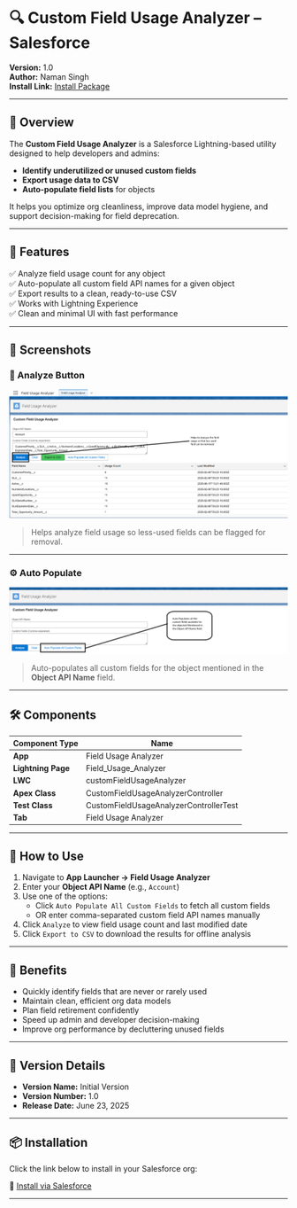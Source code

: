 # 🔍 Custom Field Usage Analyzer – Salesforce

**Version:** 1.0  
**Author:** Naman Singh  
**Install Link:** [Install Package](https://login.salesforce.com/packaging/installPackage.apexp?p0=04tJ1000000onQU)

---

## 📌 Overview

The **Custom Field Usage Analyzer** is a Salesforce Lightning-based utility designed to help developers and admins:

- **Identify underutilized or unused custom fields**
- **Export usage data to CSV**
- **Auto-populate field lists** for objects

It helps you optimize org cleanliness, improve data model hygiene, and support decision-making for field deprecation.

---

## 🚀 Features

✅ Analyze field usage count for any object  
✅ Auto-populate all custom field API names for a given object  
✅ Export results to a clean, ready-to-use CSV  
✅ Works with Lightning Experience  
✅ Clean and minimal UI with fast performance

---

## 📸 Screenshots

### 🎯 Analyze Button  
![Analyze Button](/ss2.png)  
> Helps analyze field usage so less-used fields can be flagged for removal.

---

### ⚙️ Auto Populate  
![Auto Populate](/ss1.png)  
> Auto-populates all custom fields for the object mentioned in the **Object API Name** field.

---

## 🛠️ Components

| Component Type     | Name                              |
|--------------------|-----------------------------------|
| **App**            | Field Usage Analyzer              |
| **Lightning Page** | Field_Usage_Analyzer              |
| **LWC**            | customFieldUsageAnalyzer          |
| **Apex Class**     | CustomFieldUsageAnalyzerController |
| **Test Class**     | CustomFieldUsageAnalyzerControllerTest |
| **Tab**            | Field Usage Analyzer              |

---

## 🧪 How to Use

1. Navigate to **App Launcher → Field Usage Analyzer**
2. Enter your **Object API Name** (e.g., `Account`)
3. Use one of the options:
    - Click `Auto Populate All Custom Fields` to fetch all custom fields
    - OR enter comma-separated custom field API names manually
4. Click `Analyze` to view field usage count and last modified date
5. Click `Export to CSV` to download the results for offline analysis

---

## 🎯 Benefits

- Quickly identify fields that are never or rarely used
- Maintain clean, efficient org data models
- Plan field retirement confidently
- Speed up admin and developer decision-making
- Improve org performance by decluttering unused fields

---

## 🧩 Version Details

- **Version Name:** Initial Version  
- **Version Number:** 1.0  
- **Release Date:** June 23, 2025

---

## 📦 Installation

Click the link below to install in your Salesforce org:

🔗 [Install via Salesforce](https://login.salesforce.com/packaging/installPackage.apexp?p0=04tJ1000000onQU)

---




